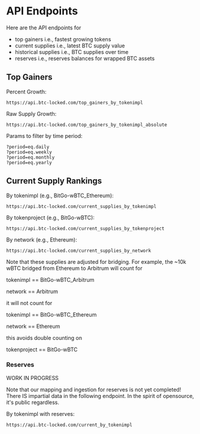 # API Endpoints

Here are the API endpoints for
- top gainers i.e., fastest growing tokens
- current supplies i.e., latest BTC supply value
- historical supplies i.e., BTC supplies over time
- reserves i.e., reserves balances for wrapped BTC assets

## Top Gainers

Percent Growth:

`https://api.btc-locked.com/top_gainers_by_tokenimpl`

Raw Supply Growth:

`https://api.btc-locked.com/top_gainers_by_tokenimpl_absolute`

Params to filter by time period:

```
?period=eq.daily
?period=eq.weekly
?period=eq.monthly
?period=eq.yearly
```

## Current Supply Rankings

By tokenimpl (e.g., BitGo-wBTC_Ethereum):

`https://api.btc-locked.com/current_supplies_by_tokenimpl`

By tokenproject (e.g., BitGo-wBTC):

`https://api.btc-locked.com/current_supplies_by_tokenproject`

By network (e.g., Ethereum):

`https://api.btc-locked.com/current_supplies_by_network`

Note that these supplies are adjusted for bridging. For example, the ~10k wBTC bridged from Ethereum to Arbitrum will count for

tokenimpl == BitGo-wBTC_Arbitrum

network == Arbitrum

it will not count for

tokenimpl == BitGo-wBTC_Ethereum

network == Ethereum

this avoids double counting on

tokenproject == BitGo-wBTC

### Reserves

WORK IN PROGRESS

Note that our mapping and ingestion for reserves is not yet completed! There IS impartial data in the following endpoint. In the spirit of opensource, it's public regardless.

By tokenimpl with reserves:

`https://api.btc-locked.com/current_by_tokenimpl`
